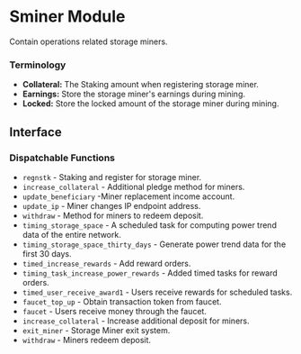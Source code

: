 # Sminer Module

Contain operations related storage miners.

### Terminology

* **Collateral:** The Staking amount when registering storage miner.
* **Earnings:** Store the storage miner's earnings during mining.
* **Locked:** Store the locked amount of the storage miner during mining.

## Interface

### Dispatchable Functions

* `regnstk` - Staking and register for storage miner.
* `increase_collateral` - Additional pledge method for miners.
* `update_beneficiary` -Miner replacement income account.
* `update_ip` - Miner changes IP endpoint address.
* `withdraw` - Method for miners to redeem deposit.
* `timing_storage_space` - A scheduled task for computing power trend data of the entire network.
* `timing_storage_space_thirty_days` - Generate power trend data for the first 30 days.
* `timed_increase_rewards` - Add reward orders.
* `timing_task_increase_power_rewards` - Added timed tasks for reward orders.
* `timed_user_receive_award1` - Users receive rewards for scheduled tasks.
* `faucet_top_up` - Obtain transaction token from faucet.
* `faucet` - Users receive money through the faucet.
* `increase_collateral` - Increase additional deposit for miners.
* `exit_miner` - Storage Miner exit system.
* `withdraw` - Miners redeem deposit.
